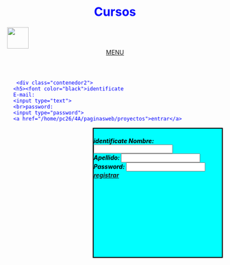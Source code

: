 <html>
<head>
<tittle></tittle>
<style>
  
.contenedor{
        text-aling: center;
        background: Aqua; 
        border:2px solid black;
        height: 1000px;
        width: 1000px;
        float: left;

      }
.contenedor2{
        text-aling: center;
        background: Aqua;
        border:2px solid black;
        height: 300px;
        width: 300px;
        float: right;
}
.contenedor3{
        text-aling: center;
        background: Aqua;
        border:2px solid black;
        height: 300px;
        width: 300px;
        float: right;
}


</style>
</head>
<body>
              <div class="contenedor">
               <center><h1><font color="blue">Cursos</h1></center>
                 <img src="cursos.png" width="50" height="50">
<header>
   <nav>
    <center><a id="foll" href="">MENU</a></center>
   </nav>
</header>
                 
       <div class="contenedor2">
      <h5><font color="black">identificate
      E-mail:
      <input type="text">
      <br>password:
      <input type="password">
      <a href="/home/pc26/4A/paginasweb/proyectos">entrar</a>
  </div>

<div class="contenedor3">
<h5><font color="black">identificate
     Nombre:
<input type="text">
<br>Apellido:
<input type="text">
<br>Password:
<input type="password">
<a href="/home/pc26/4A/paginasweb/JS">registrar</a>
  
</div>
</html>
